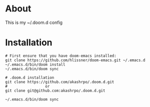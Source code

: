# About
This is my ~/.doom.d config

# Installation
```
# First ensure that you have doom-emacs installed:
git clone https://github.com/hlissner/doom-emacs.git ~/.emacs.d
~/.emacs.d/bin/doom install
~/.emacs.d/bin/doom sync

# .doom.d installation
git clone https://github.com/akashrpo/.doom.d.git
#                 or
git clone git@github.com:akashrpo/.doom.d.git

~/.emacs.d/bin/doom sync
```
